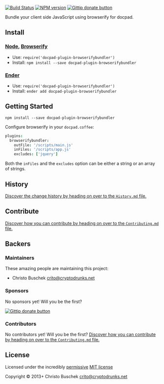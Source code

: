 <!-- TITLE -->
<!-- BADGES/ -->

[![Build Status](http://img.shields.io/travis-ci/crito/docpad-plugin-browserifybundler.png?branch=master)](http://travis-ci.org/crito/docpad-plugin-browserifybundler "Check this project's build status on TravisCI")
[![NPM version](http://badge.fury.io/js/docpad-plugin-browserifybundler.png)](https://npmjs.org/package/docpad-plugin-browserifybundler "View this project on NPM")
[![Gittip donate button](http://img.shields.io/gittip/crito.png)](https://www.gittip.com/crito/ "Donate weekly to this project using Gittip")

<!-- /BADGES -->


<!-- DESCRIPTION/ -->

Bundle your client side JavaScript using browserify for docpad.

<!-- /DESCRIPTION -->


<!-- INSTALL/ -->

## Install

### [Node](http://nodejs.org/), [Browserify](http://browserify.org/)
- Use: `require('docpad-plugin-browserifybundler')`
- Install: `npm install --save docpad-plugin-browserifybundler`

### [Ender](http://ender.jit.su/)
- Use: `require('docpad-plugin-browserifybundler')`
- Install: `ender add docpad-plugin-browserifybundler`

<!-- /INSTALL -->


## Getting Started

```
npm install --save docpad-plugin-browserifybundler
```

Configure browserify in your `docpad.coffee`:

```coffee
plugins:
  browserifybundler:
    outFile: '/scripts/main.js'
    inFiles: '/scripts/app.js'
    excludes: ['jquery']
```

Both the `inFiles` and the `excludes` option can be either a string or an array of strings.

<!-- HISTORY/ -->

## History
[Discover the change history by heading on over to the `History.md` file.](https://github.com/crito/docpad-plugin-browserifybundler/blob/master/History.md#files)

<!-- /HISTORY -->


<!-- CONTRIBUTE/ -->

## Contribute

[Discover how you can contribute by heading on over to the `Contributing.md` file.](https://github.com/crito/docpad-plugin-browserifybundler/blob/master/Contributing.md#files)

<!-- /CONTRIBUTE -->


<!-- BACKERS/ -->

## Backers

### Maintainers

These amazing people are maintaining this project:

- Christo Buschek <crito@cryptodrunks.net>

### Sponsors

No sponsors yet! Will you be the first?

[![Gittip donate button](http://img.shields.io/gittip/crito.png)](https://www.gittip.com/crito/ "Donate weekly to this project using Gittip")

### Contributors

No contributors yet! Will you be the first?
[Discover how you can contribute by heading on over to the `Contributing.md` file.](https://github.com/crito/docpad-plugin-browserifybundler/blob/master/Contributing.md#files)

<!-- /BACKERS -->


<!-- LICENSE/ -->

## License

Licensed under the incredibly [permissive](http://en.wikipedia.org/wiki/Permissive_free_software_licence) [MIT license](http://creativecommons.org/licenses/MIT/)

Copyright &copy; 2013+ Christo Buschek <crito@cryptodrunks.net>

<!-- /LICENSE -->


